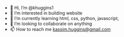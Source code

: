 - 👋 Hi, I’m @khuggins1
- 👀 I’m interested in building website
- 🌱 I’m currently learning html, css, python, javascript,  
- 💞️ I’m looking to collaborate on anything
- 📫 How to reach me kassim.huggins@gmail.com

<!---
khuggins1/khuggins1 is a ✨ special ✨ repository because its `README.md` (this file) appears on your GitHub profile.
You can click the Preview link to take a look at your changes.
--->
